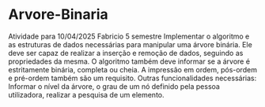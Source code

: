 # Arvore-Binaria
Atividade para 10/04/2025 Fabricio 5 semestre
  Implementar o algoritmo e as estruturas de dados necessárias para manipular uma árvore
binária. Ele deve ser capaz de realizar a inserção e remoção de dados, seguindo as
propriedades da mesma. O algoritmo também deve informar se a árvore é estritamente
binária, completa ou cheia. A impressão em ordem, pós-ordem e pré-ordem também são
um requisito. Outras funcionalidades necessárias: Informar o nível da árvore, o grau de
um nó definido pela pessoa utilizadora, realizar a pesquisa de um elemento.

